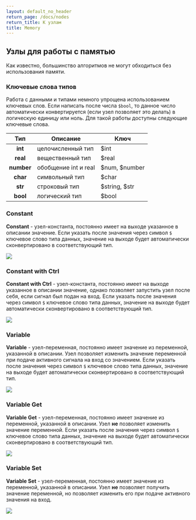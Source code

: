 ```yaml
---
layout: default_no_header
return_page: /docs/nodes
return_title: К узлам
title: Memory
---
```

## Узлы для работы с памятью

Как известно, большинство алгоритмов не могут обходиться без использования памяти.  

### Ключевые слова типов

Работа с данными и типами немного упрощена использованием ключевых слов. Если написать после числа `$bool`, то данное число
автоматически конвертируется (если узел позволяет это делать) в логическую единицу или ноль. Для такой работы доступны следующие 
ключевые слова.

| Тип | Описание | Ключ |
| :---: | --- | --- |
| **int** | целочисленный тип | $int |
| **real** | вещественный тип | $real |
| **number** | обобщение int и real | $num, $number |
| **char** | символьный тип | $char |
| **str** | строковый тип | $string, $str |
| **bool** | логический тип | $bool |

### Constant

**Constant** - узел-константа, постоянно имеет на выходе указанное в описании значение. Если указать после значения 
через символ `$` ключевое слово типа данных, значение на выходе будет автоматически сконвертировано в соответствующий тип.

<img class="img-small" src="{{site.baseurl}}/resources/docs/nodes/mem/01_constant.png"/>

### Constant with Ctrl

**Constant with Ctrl** - узел-константа, постоянно имеет на выходе указанное в описании значение, однако позволяет 
запустить узел после себя, если сигнал был подан на вход. Если указать после значения через символ `$` ключевое слово 
типа данных, значение на выходе будет автоматически сконвертировано в соответствующий тип.

<img class="img-small" src="{{site.baseurl}}/resources/docs/nodes/mem/02_constant_with_ctrl.png"/>

### Variable

**Variable** - узел-переменная, постоянно имеет значение из переменной, указанной в описании. Узел позволяет 
изменить значение переменной при подаче активного сигнала на вход со значением. Если указать после значения через символ
`$` ключевое слово типа данных, значение на выходе будет автоматически сконвертировано в соответствующий тип.

<img class="img-small" src="{{site.baseurl}}/resources/docs/nodes/mem/03_variable.png"/>

### Variable Get

**Variable Get** - узел-переменная, постоянно имеет значение из переменной, указанной в описании. Узел **не** позволяет 
изменить значение переменной. Если указать после значения через символ `$` ключевое слово типа данных, значение на 
выходе будет автоматически сконвертировано в соответствующий тип.

<img class="img-small" src="{{site.baseurl}}/resources/docs/nodes/mem/04_variable_get.png"/>

### Variable Set

**Variable Set** - узел-переменная, постоянно имеет значение из переменной, указанной в описании. Узел **не** позволяет 
получить значение переменной, но позволяет изменить его при подаче активного значения на вход.

<img class="img-small" src="{{site.baseurl}}/resources/docs/nodes/mem/05_variable_set.png"/>


[index]: {{site.baseurl}}/index
[tutorials]: {{site.baseurl}}/tutorials#content
[docs]: {{site.baseurl}}/docs#content
[drawio]: https://app.diagrams.net/?splash=0&libs=0&clibs=Uhttps://raw.githubusercontent.com/octo-gone/sync-execution/master/resources/base.drawio;Uhttps://raw.githubusercontent.com/octo-gone/sync-execution/master/resources/structure.drawio
[replit]: https://repl.it/github/octo-gone/sync-execution